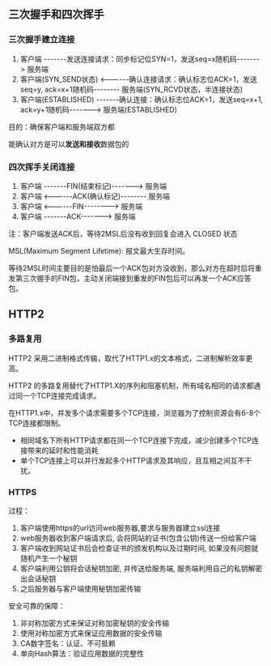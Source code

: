 ## 三次握手和四次挥手

### 三次握手建立连接

1. 客户端 -------发送连接请求：同步标记位SYN=1，发送seq=x随机码-------> 服务端
2. 客户端(SYN_SEND状态) <------确认连接请求：确认标志位ACK=1，发送seq=y, ack=x+1随机码-------- 服务端(SYN_RCVD状态，半连接状态)
3. 客户端(ESTABLISHED) -------确认连接：确认标志位ACK=1，发送seq=x+1, ack=y+1随机码-------> 服务端(ESTABLISHED)

目的：确保客户端和服务端双方都


能确认对方是可以**发送和接收**数据包的

### 四次挥手关闭连接

1. 客户端 -------FIN(结束标记)-------> 服务端
2. 客户端 <------ACK(确认标记)-------- 服务端
3. 客户端 <------FIN--------> 服务端
4. 客户端 -------ACK-------> 服务端

注：客户端发送ACK后，等待2MSL后没有收到回复会进入 CLOSED 状态

MSL(Maximum Segment Lifetime): 报文最大生存时间。

等待2MSL时间主要目的是怕最后一个ACK包对方没收到，那么对方在超时后将重发第三次握手的FIN包，主动关闭端接到重发的FIN包后可以再发一个ACK应答包。

## HTTP2

### 多路复用

HTTP2 采用二进制格式传输，取代了HTTP1.x的文本格式，二进制解析效率更高。

HTTP2 的多路复用替代了HTTP1.X的序列和阻塞机制，所有域名相同的请求都通过同一个TCP连接完成请求。

在HTTP1.x中，并发多个请求需要多个TCP连接，浏览器为了控制资源会有6-8个TCP连接都限制。

- 相同域名下所有HTTP请求都在同一个TCP连接下完成，减少创建多个TCP连接带来的延时和性能消耗
- 单个TCP连接上可以并行发起多个HTTP请求及其响应，且互相之间互不干扰。

### HTTPS

过程：

1. 客户端使用https的url访问web服务器,要求与服务器建立ssl连接
2. web服务器收到客户端请求后, 会将网站的证书(包含公钥)传送一份给客户端
3. 客户端收到网站证书后会检查证书的颁发机构以及过期时间, 如果没有问题就随机产生一个秘钥
4. 客户端利用公钥将会话秘钥加密, 并传送给服务端, 服务端利用自己的私钥解密出会话秘钥
5. 之后服务器与客户端使用秘钥加密传输

安全可靠的保障：

1. 非对称加密方式来保证对称加密秘钥的安全传输
2. 使用对称加密方式来保证应用数据的安全传输
3. CA数字签名：认证、不可抵赖
4. 单向Hash算法：验证应用数据的完整性

